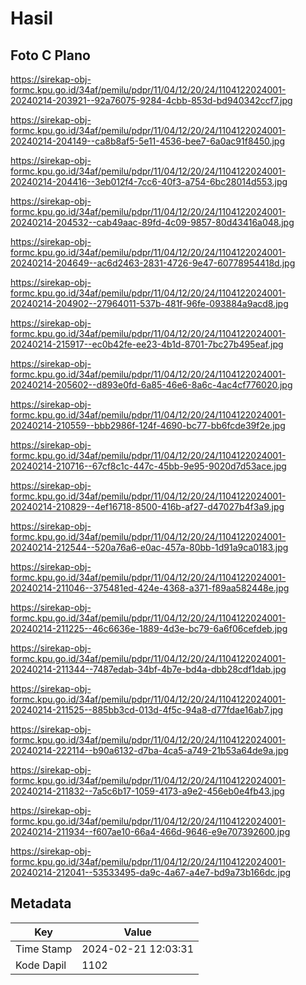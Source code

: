 # Hasil

## Foto C Plano

https://sirekap-obj-formc.kpu.go.id/34af/pemilu/pdpr/11/04/12/20/24/1104122024001-20240214-203921--92a76075-9284-4cbb-853d-bd940342ccf7.jpg

https://sirekap-obj-formc.kpu.go.id/34af/pemilu/pdpr/11/04/12/20/24/1104122024001-20240214-204149--ca8b8af5-5e11-4536-bee7-6a0ac91f8450.jpg

https://sirekap-obj-formc.kpu.go.id/34af/pemilu/pdpr/11/04/12/20/24/1104122024001-20240214-204416--3eb012f4-7cc6-40f3-a754-6bc28014d553.jpg

https://sirekap-obj-formc.kpu.go.id/34af/pemilu/pdpr/11/04/12/20/24/1104122024001-20240214-204532--cab49aac-89fd-4c09-9857-80d43416a048.jpg

https://sirekap-obj-formc.kpu.go.id/34af/pemilu/pdpr/11/04/12/20/24/1104122024001-20240214-204649--ac6d2463-2831-4726-9e47-60778954418d.jpg

https://sirekap-obj-formc.kpu.go.id/34af/pemilu/pdpr/11/04/12/20/24/1104122024001-20240214-204902--27964011-537b-481f-96fe-093884a9acd8.jpg

https://sirekap-obj-formc.kpu.go.id/34af/pemilu/pdpr/11/04/12/20/24/1104122024001-20240214-215917--ec0b42fe-ee23-4b1d-8701-7bc27b495eaf.jpg

https://sirekap-obj-formc.kpu.go.id/34af/pemilu/pdpr/11/04/12/20/24/1104122024001-20240214-205602--d893e0fd-6a85-46e6-8a6c-4ac4cf776020.jpg

https://sirekap-obj-formc.kpu.go.id/34af/pemilu/pdpr/11/04/12/20/24/1104122024001-20240214-210559--bbb2986f-124f-4690-bc77-bb6fcde39f2e.jpg

https://sirekap-obj-formc.kpu.go.id/34af/pemilu/pdpr/11/04/12/20/24/1104122024001-20240214-210716--67cf8c1c-447c-45bb-9e95-9020d7d53ace.jpg

https://sirekap-obj-formc.kpu.go.id/34af/pemilu/pdpr/11/04/12/20/24/1104122024001-20240214-210829--4ef16718-8500-416b-af27-d47027b4f3a9.jpg

https://sirekap-obj-formc.kpu.go.id/34af/pemilu/pdpr/11/04/12/20/24/1104122024001-20240214-212544--520a76a6-e0ac-457a-80bb-1d91a9ca0183.jpg

https://sirekap-obj-formc.kpu.go.id/34af/pemilu/pdpr/11/04/12/20/24/1104122024001-20240214-211046--375481ed-424e-4368-a371-f89aa582448e.jpg

https://sirekap-obj-formc.kpu.go.id/34af/pemilu/pdpr/11/04/12/20/24/1104122024001-20240214-211225--46c6636e-1889-4d3e-bc79-6a6f06cefdeb.jpg

https://sirekap-obj-formc.kpu.go.id/34af/pemilu/pdpr/11/04/12/20/24/1104122024001-20240214-211344--7487edab-34bf-4b7e-bd4a-dbb28cdf1dab.jpg

https://sirekap-obj-formc.kpu.go.id/34af/pemilu/pdpr/11/04/12/20/24/1104122024001-20240214-211525--885bb3cd-013d-4f5c-94a8-d77fdae16ab7.jpg

https://sirekap-obj-formc.kpu.go.id/34af/pemilu/pdpr/11/04/12/20/24/1104122024001-20240214-222114--b90a6132-d7ba-4ca5-a749-21b53a64de9a.jpg

https://sirekap-obj-formc.kpu.go.id/34af/pemilu/pdpr/11/04/12/20/24/1104122024001-20240214-211832--7a5c6b17-1059-4173-a9e2-456eb0e4fb43.jpg

https://sirekap-obj-formc.kpu.go.id/34af/pemilu/pdpr/11/04/12/20/24/1104122024001-20240214-211934--f607ae10-66a4-466d-9646-e9e707392600.jpg

https://sirekap-obj-formc.kpu.go.id/34af/pemilu/pdpr/11/04/12/20/24/1104122024001-20240214-212041--53533495-da9c-4a67-a4e7-bd9a73b166dc.jpg


## Metadata

| Key        | Value               |
| ---------- | ------------------- |
| Time Stamp | 2024-02-21 12:03:31 |
| Kode Dapil | 1102                |



